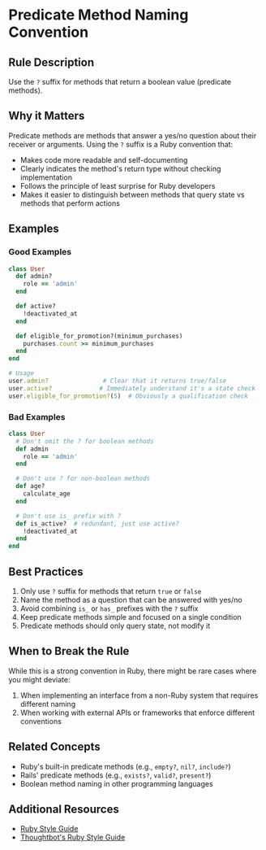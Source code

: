 # Predicate Method Naming Convention

## Rule Description

Use the `?` suffix for methods that return a boolean value (predicate methods).

## Why it Matters

Predicate methods are methods that answer a yes/no question about their receiver or arguments. Using the `?` suffix is a Ruby convention that:

- Makes code more readable and self-documenting
- Clearly indicates the method's return type without checking implementation
- Follows the principle of least surprise for Ruby developers
- Makes it easier to distinguish between methods that query state vs methods that perform actions

## Examples

### Good Examples

```ruby
class User
  def admin?
    role == 'admin'
  end

  def active?
    !deactivated_at
  end

  def eligible_for_promotion?(minimum_purchases)
    purchases.count >= minimum_purchases
  end
end

# Usage
user.admin?               # Clear that it returns true/false
user.active?             # Immediately understand it's a state check
user.eligible_for_promotion?(5)  # Obviously a qualification check
```

### Bad Examples

```ruby
class User
  # Don't omit the ? for boolean methods
  def admin
    role == 'admin'
  end

  # Don't use ? for non-boolean methods
  def age?
    calculate_age
  end

  # Don't use is_ prefix with ?
  def is_active?  # redundant, just use active?
    !deactivated_at
  end
end
```

## Best Practices

1. Only use `?` suffix for methods that return `true` or `false`
2. Name the method as a question that can be answered with yes/no
3. Avoid combining `is_` or `has_` prefixes with the `?` suffix
4. Keep predicate methods simple and focused on a single condition
5. Predicate methods should only query state, not modify it

## When to Break the Rule

While this is a strong convention in Ruby, there might be rare cases where you might deviate:

1. When implementing an interface from a non-Ruby system that requires different naming
2. When working with external APIs or frameworks that enforce different conventions

## Related Concepts

- Ruby's built-in predicate methods (e.g., `empty?`, `nil?`, `include?`)
- Rails' predicate methods (e.g., `exists?`, `valid?`, `present?`)
- Boolean method naming in other programming languages

## Additional Resources

- [Ruby Style Guide](https://rubystyle.guide/#bool-methods-qmark)
- [Thoughtbot's Ruby Style Guide](https://github.com/thoughtbot/guides/blob/main/ruby/README.md) 
